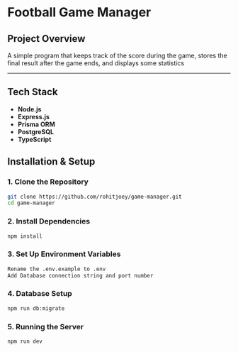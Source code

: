 # Football Game Manager

## Project Overview
A simple program that keeps track of the score during the game, stores the final result after the game ends, and displays some statistics

---

## Tech Stack
- **Node.js**  
- **Express.js**  
- **Prisma ORM**  
- **PostgreSQL**  
- **TypeScript** 

## Installation & Setup

### 1️. Clone the Repository
```sh
git clone https://github.com/rohitjoey/game-manager.git
cd game-manager
```

### 2. Install Dependencies
```sh
npm install
```

### 3. Set Up Environment Variables
```sh
Rename the .env.example to .env
Add Database connection string and port number
```

### 4. Database Setup
```sh
npm run db:migrate
```

### 5. Running the Server
```sh
npm run dev
```

